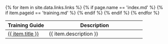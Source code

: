 <div>
        <table>
          <colgroup>
            <col width="30%" />
            <col width="70%" />
          </colgroup>
          <thead>
          <tr class="header">
            <th>Training Guide</th>
            <th>Description</th>
          </tr>
          </thead>
          <tbody>
            {% for item in site.data.links.links %}
            {% if page.name == 'index.md' %}
            {% if item.pageid == 'training.md' %}
            <tr>
              <td markdown="span"><a href="{{ item.url }}">{{ item.title }}</a></td>
              <td markdown="span">{{ item.description }}</td>
            </tr>    
            {% endif %}
            {% endif %}
            {% endfor %}
          </tbody>
        </table>
</div>
